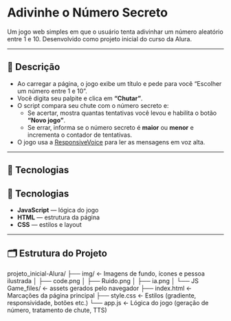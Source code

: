 # Adivinhe o Número Secreto

Um jogo web simples em que o usuário tenta adivinhar um número aleatório entre 1 e 10. Desenvolvido como projeto inicial do curso da Alura.

---

## 📖 Descrição

- Ao carregar a página, o jogo exibe um título e pede para você “Escolher um número entre 1 e 10”.  
- Você digita seu palpite e clica em **“Chutar”**.  
- O script compara seu chute com o número secreto e:
  - Se acertar, mostra quantas tentativas você levou e habilita o botão **“Novo jogo”**.
  - Se errar, informa se o número secreto é **maior** ou **menor** e incrementa o contador de tentativas.  
- O jogo usa a [ResponsiveVoice](https://responsivevoice.org/) para ler as mensagens em voz alta.

---

## 🚀 Tecnologias

## 🚀 Tecnologias

- **JavaScript** — lógica do jogo  
- **HTML** — estrutura da página  
- **CSS** — estilos e layout

---

## 🗂️ Estrutura do Projeto

projeto_inicial-Alura/
├── img/ ← Imagens de fundo, ícones e pessoa ilustrada
│ ├── code.png
│ ├── Ruido.png
│ ├── ia.png
│ └── JS Game_files/ ← assets gerados pelo navegador
├── index.html ← Marcações da página principal
├── style.css ← Estilos (gradiente, responsividade, botões etc.)
└── app.js ← Lógica do jogo (geração de número, tratamento de chute, TTS)
